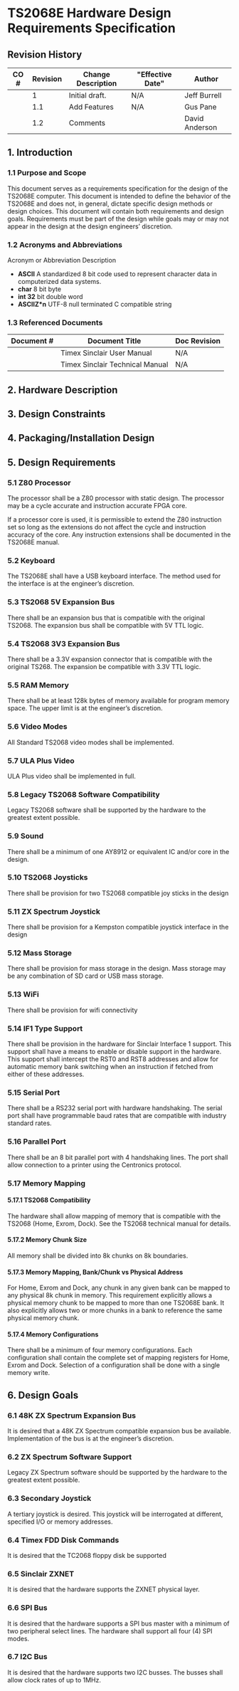 # TS2068E Hardware Design Requirements Specification

## Revision History
|CO #|	Revision|	Change Description|	"Effective Date"|	Author|
|---|---|---|---|---|
||	1|	Initial draft.| 	N/A|	Jeff Burrell|
||	1.1|	 Add Features|	N/A|	Gus Pane|
||	1.2|	Comments||	David Anderson|




## 1. Introduction
### 1.1 Purpose and Scope 
This document serves as a requirements specification for the design of the TS2068E computer. This document is intended to define the behavior of the TS2068E and does not, in general, dictate specific design methods or design choices. This document will contain both requirements and design goals. Requirements must be part of the design while goals may or may not appear in the design at the design engineers’ discretion.

### 1.2 Acronyms and Abbreviations 
Acronym or Abbreviation	Description
	
- **ASCII**	A standardized 8 bit code used to represent character data in computerized data systems.
- **char**	8 bit byte
- **int	32** bit double word
- **ASCIIZ*n**	UTF-8 null terminated C compatible string


### 1.3 Referenced Documents  
| Document # | Document Title | Doc Revision |
|---|---|---|
||Timex Sinclair User Manual|	N/A|
||Timex Sinclair Technical Manual|	N/A|


## 2. Hardware Description
## 3. Design Constraints
## 4. Packaging/Installation Design
## 5. Design Requirements
### 5.1 Z80 Processor
The processor shall be a Z80 processor with static design. The processor may be a cycle accurate and instruction accurate FPGA core.

If a processor core is used, it is permissible to extend the Z80 instruction set so long as the extensions do not affect the cycle and instruction accuracy of the core. Any instruction extensions shall be documented in the TS2068E manual.
### 5.2 Keyboard
The TS2068E shall have a USB keyboard interface.
The method used for the interface is at the engineer’s discretion.
### 5.3 TS2068 5V Expansion Bus
There shall be an expansion bus that is compatible with the original TS2068.
The expansion bus shall be compatible with 5V TTL logic.
### 5.4 TS2068 3V3 Expansion Bus
There shall be a 3.3V expansion connector that is compatible with the original TS268. The expansion be compatible with 3.3V TTL logic.
### 5.5 RAM Memory
There shall be at least 128k bytes of memory available for program memory space. The upper limit is at the engineer’s discretion.
### 5.6 Video Modes
All Standard TS2068 video modes shall be implemented.
### 5.7 ULA Plus Video
ULA Plus video shall be implemented in full.
### 5.8 Legacy TS2068 Software Compatibility
Legacy TS2068 software shall be supported by the hardware to the greatest extent possible.
### 5.9 Sound
There shall be a minimum of one AY8912 or equivalent IC and/or core in the design.
### 5.10 TS2068 Joysticks
There shall be provision for two TS2068 compatible joy sticks in the design
### 5.11 ZX Spectrum Joystick
There shall be provision for a Kempston compatible joystick interface in the design
### 5.12 Mass Storage
There shall be provision for mass storage in the design. Mass storage may be any combination of SD card or USB mass storage.
### 5.13 WiFi
There shall be provision for wifi connectivity
### 5.14 IF1 Type Support
There shall be provision in the hardware for Sinclair Interface 1 support. This support shall have a means to enable or disable support in the hardware.
This support shall intercept the RST0 and RST8 addresses and allow for automatic memory bank switching when an instruction if fetched from either of these addresses.
### 5.15 Serial Port
There shall be a RS232 serial port with hardware handshaking. The serial port shall have programmable baud rates that are compatible with industry standard rates.
### 5.16 Parallel Port
There shall be an 8 bit parallel port with 4 handshaking lines. The port shall allow connection to a printer using the Centronics protocol.
### 5.17 Memory Mapping
#### 5.17.1 TS2068 Compatibility
The hardware shall allow mapping of memory that is compatible with the TS2068 (Home, Exrom, Dock). See the TS2068 technical manual for details.
#### 5.17.2 Memory Chunk Size
All memory shall be divided into 8k chunks on 8k boundaries.
#### 5.17.3 Memory Mapping, Bank/Chunk vs Physical Address
For Home, Exrom and Dock, any chunk in any given bank can be mapped to any physical 8k chunk in memory. This requirement explicitly allows a physical memory chunk to be mapped to more than one TS2068E bank. It also explicitly allows two or more chunks in a bank to reference the same physical memory chunk.
#### 5.17.4 Memory Configurations
There shall be a minimum of four memory configurations. Each configuration shall contain the complete set of mapping registers for Home, Exrom and Dock. Selection of a configuration shall be done with a single memory write.

## 6. Design Goals
### 6.1 48K ZX Spectrum Expansion Bus
It is desired that a 48K ZX Spectrum compatible expansion bus be available.
Implementation of the bus is at the engineer’s discretion.
### 6.2 ZX Spectrum Software Support
Legacy ZX Spectrum software should be supported by the hardware to the greatest extent possible.
### 6.3 Secondary Joystick
A tertiary joystick is desired. This joystick will be interrogated at different, specified I/O or memory addresses.
### 6.4 Timex FDD Disk Commands
It is desired that the TC2068 floppy disk be supported
### 6.5 Sinclair ZXNET
It is desired that the hardware supports the ZXNET physical layer.
### 6.6 SPI Bus
It is desired that the hardware supports a SPI bus master with a minimum of two peripheral select lines. The hardware shall support all four (4) SPI modes.
### 6.7 I2C Bus
It is desired that the hardware supports two I2C busses. The busses shall allow clock rates of up to 1MHz.
